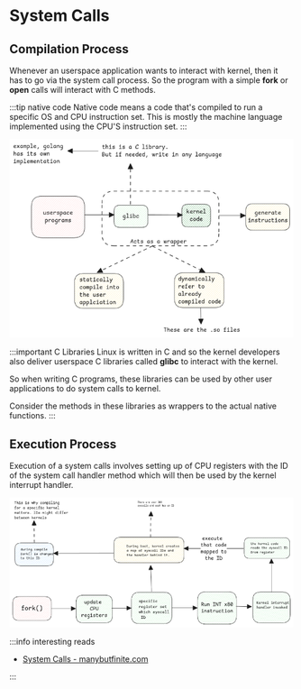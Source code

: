 # System Calls

## Compilation Process

Whenever an userspace application wants to interact with kernel,
then it has to go via the system call process.
So the program with a simple **fork** or **open** calls will interact with C methods.

:::tip native code
Native code means a code that's compiled to run a specific OS and CPU instruction set.
This is mostly the machine language implemented using the CPU'S instruction set.
:::

![compile process](../../static/img/syscall-compile.excalidraw.png)

:::important C Libraries
Linux is written in C and
so the kernel developers also deliver userspace C libraries
called **glibc** to interact with the kernel.

So when writing C programs,
these libraries can be used by other user applications to do system calls to kernel.

Consider the methods in these libraries as wrappers to the actual native functions.
:::

## Execution Process

Execution of a system calls involves setting up of CPU registers
with the ID of the system call handler method which will then be used by the kernel interrupt handler.

![execution process](../../static/img/syscall-execution.excalidraw.png)

:::info interesting reads

- [System Calls - manybutfinite.com](https://manybutfinite.com/post/system-calls/)

:::
